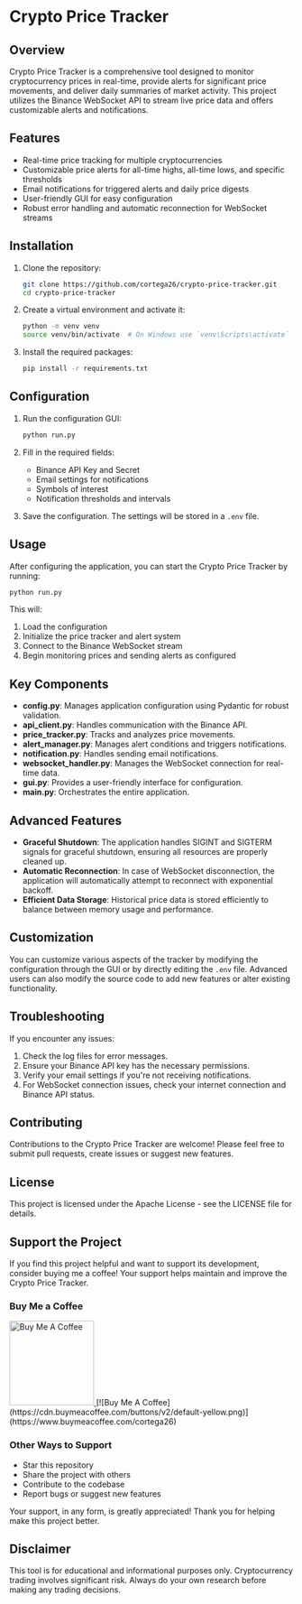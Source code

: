 # Crypto Price Tracker

## Overview

Crypto Price Tracker is a comprehensive tool designed to monitor cryptocurrency prices in real-time, provide alerts for significant price movements, and deliver daily summaries of market activity. This project utilizes the Binance WebSocket API to stream live price data and offers customizable alerts and notifications.

## Features

- Real-time price tracking for multiple cryptocurrencies
- Customizable price alerts for all-time highs, all-time lows, and specific thresholds
- Email notifications for triggered alerts and daily price digests
- User-friendly GUI for easy configuration
- Robust error handling and automatic reconnection for WebSocket streams

## Installation

1. Clone the repository:

   ```sh
   git clone https://github.com/cortega26/crypto-price-tracker.git
   cd crypto-price-tracker
   ```

2. Create a virtual environment and activate it:

   ```sh
   python -m venv venv
   source venv/bin/activate  # On Windows use `venv\Scripts\activate`
   ```

3. Install the required packages:

   ```sh
   pip install -r requirements.txt
   ```

## Configuration

1. Run the configuration GUI:

   ```sh
   python run.py
   ```

2. Fill in the required fields:
   - Binance API Key and Secret
   - Email settings for notifications
   - Symbols of interest
   - Notification thresholds and intervals

3. Save the configuration. The settings will be stored in a `.env` file.

## Usage

After configuring the application, you can start the Crypto Price Tracker by running:

```sh
python run.py
```

This will:

1. Load the configuration
2. Initialize the price tracker and alert system
3. Connect to the Binance WebSocket stream
4. Begin monitoring prices and sending alerts as configured

## Key Components

- **config.py**: Manages application configuration using Pydantic for robust validation.
- **api_client.py**: Handles communication with the Binance API.
- **price_tracker.py**: Tracks and analyzes price movements.
- **alert_manager.py**: Manages alert conditions and triggers notifications.
- **notification.py**: Handles sending email notifications.
- **websocket_handler.py**: Manages the WebSocket connection for real-time data.
- **gui.py**: Provides a user-friendly interface for configuration.
- **main.py**: Orchestrates the entire application.

## Advanced Features

- **Graceful Shutdown**: The application handles SIGINT and SIGTERM signals for graceful shutdown, ensuring all resources are properly cleaned up.
- **Automatic Reconnection**: In case of WebSocket disconnection, the application will automatically attempt to reconnect with exponential backoff.
- **Efficient Data Storage**: Historical price data is stored efficiently to balance between memory usage and performance.

## Customization

You can customize various aspects of the tracker by modifying the configuration through the GUI or by directly editing the `.env` file. Advanced users can also modify the source code to add new features or alter existing functionality.

## Troubleshooting

If you encounter any issues:

1. Check the log files for error messages.
2. Ensure your Binance API key has the necessary permissions.
3. Verify your email settings if you're not receiving notifications.
4. For WebSocket connection issues, check your internet connection and Binance API status.

## Contributing

Contributions to the Crypto Price Tracker are welcome! Please feel free to submit pull requests, create issues or suggest new features.

## License

This project is licensed under the Apache License - see the LICENSE file for details.

## Support the Project

If you find this project helpful and want to support its development, consider buying me a coffee! Your support helps maintain and improve the Crypto Price Tracker.

### Buy Me a Coffee

<a href="https://www.buymeacoffee.com/cortega26">
  <img src="https://cdn.buymeacoffee.com/buttons/v2/default-yellow.png" alt="Buy Me A Coffee" width="150">
</a>
[![Buy Me A Coffee](https://cdn.buymeacoffee.com/buttons/v2/default-yellow.png)](https://www.buymeacoffee.com/cortega26)

### Other Ways to Support

- Star this repository
- Share the project with others
- Contribute to the codebase
- Report bugs or suggest new features

Your support, in any form, is greatly appreciated! Thank you for helping make this project better.

## Disclaimer

This tool is for educational and informational purposes only. Cryptocurrency trading involves significant risk. Always do your own research before making any trading decisions.
